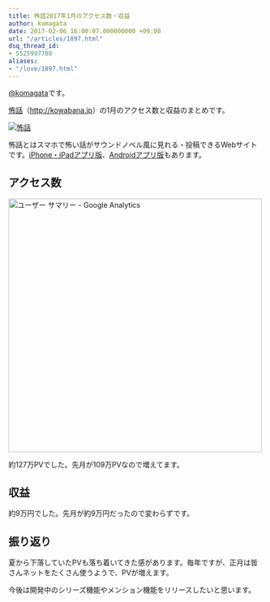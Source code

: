 ```yaml
---
title: 怖話2017年1月のアクセス数・収益
author: komagata
date: 2017-02-06 16:00:07.000000000 +09:00
url: "/articles/1897.html"
dsq_thread_id:
- 5525997780
aliases:
- "/love/1897.html"
---
```

[@komagata][1]です。

<a title="怖話" href="http://kowabana.jp" target="_blank">怖話</a>（<a title="怖話" href="http://kowabana.jp" target="_blank">http://kowabana.jp</a>）の1月のアクセス数と収益のまとめです。


  <a href="http://kowabana.jp"><img src="https://i.gyazo.com/7ac945b83db4936a1cd4947a6ea0c60b.png" alt="怖話" /></a>


怖話とはスマホで怖い話がサウンドノベル風に見れる・投稿できるWebサイトです。<a title="怖話iPhone・iPadアプリ版" href="https://itunes.apple.com/jp/app/bu-hua-zui-buno1wan5000huano/id564486792?l=ja&mt=8" target="_blank">iPhone・iPadアプリ版</a>、<a title="怖話Androidアプリ版" href="https://play.google.com/store/apps/details?id=jp.fjord.kowabana" target="_blank">Androidアプリ版</a>もあります。

## アクセス数


  <img src="https://gyazo.com/9ffc50cca024cc446aa7d353cf8691c9.png" alt="ユーザー サマリー - Google Analytics" width="500px" />


約127万PVでした。先月が109万PVなので増えてます。

## 収益

約9万円でした。先月が約9万円だったので変わらずです。

## 振り返り

夏から下落していたPVも落ち着いてきた感があります。毎年ですが、正月は皆さんネットをたくさん使うようで、PVが増えます。

今後は開発中のシリーズ機能やメンション機能をリリースしたいと思います。

 [1]: http://twitter.com/komagata
